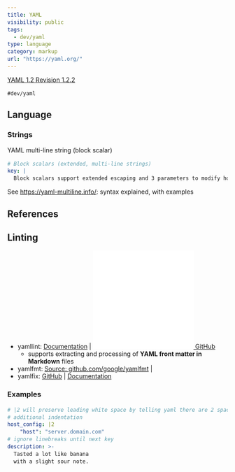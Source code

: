 ```yaml
---
title: YAML
visibility: public
tags:
  - dev/yaml
type: language
category: markup
url: "https://yaml.org/"
---
```


[YAML 1.2 Revision 1.2.2](https://yaml.org/spec/1.2.2/)

```query
#dev/yaml
```

## Language

### Strings

YAML multi-line string (block scalar)

```yaml
# Block scalars (extended, multi-line strings)
key: |
  Block scalars support extended escaping and 3 parameters to modify how white-space and newlines are treated.
```

See <https://yaml-multiline.info/>: syntax explained, with examples

## References

## Linting

- yamllint: [Documentation](https://yamllint.readthedocs.io/en/stable/index.html) | [![|20](github.png) GitHub](https://github.com/adrienverge/yamllint)
    - supports extracting and processing of **YAML front matter in Markdown** files
- yamlfmt: [Source: github.com/google/yamlfmt](https://github.com/google/yamlfmt) |
- yamlfix: [GitHub](https://github.com/lyz-code/yamlfix) | [Documentation](https://lyz-code.github.io/yamlfix/)

### Examples

```yaml
# |2 will preserve leading white space by telling yaml there are 2 spaces of
# additional indentation
host_config: |2
    "host": "server.domain.com"
# ignore linebreaks until next key
description: >-
  Tasted a lot like banana
  with a slight sour note.
```
